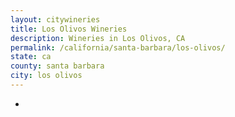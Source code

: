 ```yaml
---
layout: citywineries
title: Los Olivos Wineries
description: Wineries in Los Olivos, CA
permalink: /california/santa-barbara/los-olivos/
state: ca
county: santa barbara
city: los olivos
---
```

-
